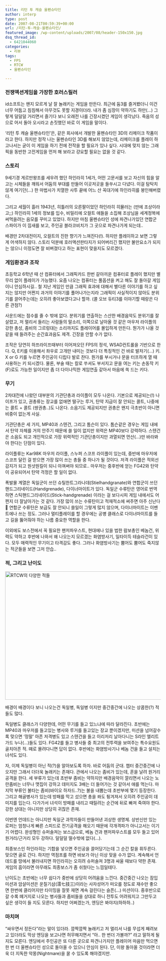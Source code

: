 ```yaml
---
title: 리턴 투 캐슬 울펜슈타인
author: interp
type: post
date: 2007-08-21T00:59:39+00:00
url: /리턴-투-캐슬-울펜슈타인/
featured_image: /wp-content/uploads/2007/08/header-150x150.jpg
dsq_thread_id:
  - 6421044060
categories:
  - 리뷰
tags:
  - FPS
  - RTCW
  - 울펜슈타인

---
```

### 전쟁액션게임을 가장한 호러스릴러

id소프트는 왠지 모르게 날 잘 놀래키는 게임을 만든다. 최근에 둠3를 즐겨봤더니 이건 너무 어둡고 침침해서 아무것도 못할 지경이더라. 내가 좀 심장이 약하기도 하만(&#8230;) 그렇게 덜덜덜 거리면서 즐기다 보니 오래전 나를 긴장시켰던 게임이 생각났다. 죽음의 성으로 어서 돌아 오시라고 손짓했던 바로 이 게임을 말이다.

&#8216;리턴 투 캐슬 울펜슈타인&#8217;은, 같은 회사에서 개발한 울펜슈타인 3D의 리메이크 작품이라고 한다. 하지만 정작 나는 울펜슈타인 3D를 해보지 않았는데, 리메이크를 플레이 하고나서는 굳이 이 게임을 하기 전에 전작을 할 필요가 있나 싶다. 시대에 맞지 않는 그래픽을 동반한 고전게임을 먼저 해 보라고 걍요할 필요는 없을 것 같다.

### 스토리

9세기경 게르만왕조를 세우려 했던 하인라히 1세가, 어떤 고문서를 보고 자신의 힘을 알고는 시체들을 깨워서 어둠의 부대를 만들어 이곳저곳을 들쑤시고 다녔다. 이걸 탐탁치 않게 여기던(&#8230;) 한 마법사가 치열한 사투 끝에 어느 산 꼭대기에 하인라히를 봉인해버렸다.

그리고 세월이 흘러 1943년, 히틀러의 오른팔이었던 하인라히 히뮬러는 (딴에 조상이라고;;) 하인라히 1세의 정보를 입수, 비밀리에 오컬트 애들을 소집해 조상님을 세계정복에 써먹을려는 음모를 꾸미고 있었다. 하지만 마침 울펜슈타인 성에 파견나가있던 연합군 스파이가 이 낌새를 보고, 주인공 블라코비치가 그 곳으로 파견나가게 되는데..

배경만 2차대전이지, 오컬트의 진한 향기가 느껴진다(!). 하지만 플레이하고 보면 그렇게 어색하지 않다. 스토리 덕분에 호러액션판타지가 되어버리긴 했지만 불만요소가 되지는 않으니 이정도면 잘 비벼졌다고 하는 표현이 맞을지도 모르겠다.

### 게임환경과 조작

초등학교 6학년 때 산 컴퓨터에서 그래픽카드 한번 갈아끼운 컴퓨터로 플레이 했지만 별 무리 없이 플레이가 가능했다. 요즘 나오는 컴퓨터는 풀옵션을 켜고 해도 잘 돌아갈 게임이니 안심하시길.. 철 지난 게임인 만큼 그래픽 효과에 대해서 별다른 이야기를 하고 싶지는 않지만 어쩐지 과거의 이야기를 풀어나가는지라 그래픽이 사실적이지 않아도 분위기를 끌어주는데는 오히려 좋아보였다고나 할까. (콜 오브 듀티3를 이야기할 때랑은 다른 관점?)

사운드에는 점수를 줄 수 밖에 없다. 분위기를 연출하는 스산한 배경음악도 분위기를 잘 살렸고, 저 멀리서 들리는 사람들의 말소리, 이쪽으로 날아올 것 같은 마우저 라이플의 강한 총성, 좀비의 그르렁대는 소리까지도 플레이어를 몰입하게 만든다. 뭔가가 나올 것 같을 때 들려주는 순간효과음도 제격. 긴장을 안할 수가 없다.

조작은 당연히 하프라이프때부터 이어져오던 FPS의 정석, WSAD컨트롤을 기반으로 한다. Q, E키를 이용해서 좌우로 고개만 내미는 것보다 더 특징적인 건 바로 발차기(&#8230;) 키. X or G 키를 누르면 주인공이 디립다 발로 찬다. 뭔가를 부시거나 문을 터프하게 열 때 사용하는 키 되시겠다. 물론, 부술 때는 칼로 쑤셔도 부서지고 문을 여는 키는 손동작 키(F)로도 가능한 일이지만 좀 더 다이나믹한 게임연출 같아서 마음에 쏙 드는 키다.

### 무기

2차대전에 나왔던 대부분의 기관단총과 라이플이 모두 나온다. 기본으로 제공되는(!) 나이프가 있고, 권총류는 장교를 없애면 떨구는 루거, 탄약 지급이 잘 안되는 콜트, 나중에는 콜트 + 콜트 (쌍권총..)도 나온다. 소음기도 제공되지만 권총은 왠지 극초반이 아니면 비중이 없는게 사실.

기관단총은 세 가지, MP40과 스텐건, 그리고 톰슨이 있다. 톰슨같은 경우는 게임 내에서 탄약 자체를 거의 안주기 때문에 쓸 일이 없지만 위력은 MP40보다 강력하다. 스텐건은 소음도 되고 개인적으로 가장 위력적인 기관단총이지만 과열되면 먼산(&#8230;)만 바라봐야 한다는 단점이 있다.

라이플류는 Kar98K 마우저 라이플, 스누퍼 스코프 라이플이 있는데, 중반에 마우저에 스코프 달린 걸 받으면 가장 많이 쓰는 총들 중 하나가 될 것이다. 저격 라이플은 적외선 감지가 되고 원샷원킬이 되니 아껴써야 되므로.. 마우저는 중후반에 얻는 FG42와 탄약이 공유되어서 탄약 걱정은 할 일이 없다.

폭발물 계열은 독일군이 쓰던 슈틸한트그라나데(Stielhandgranate)와 연합군이 쓰던 핸드그리네이드(Handgrenade), 다이너마이트가 있다. 독일군 수류탄은 영어로 번역하면 스틱핸드그리네이드(Stick-handgrenade) 이라는 걸 보다시피 게임 내에서도 어쩐지 더 잘날아가는 것 같다. 가장 많이 쓰는 수류탄이고 적재적소에 써주면 아주 신난다 🙂 연합군 수류탄은 보급도 잘 안되니 쓸일이 그렇게 많지 않으며, 다이너마이트는 이벤트에나 쓰는 정도. 그러나 멀티플레이를 할 경우에는 공병 클래스로 다이너마이트를 들고 길을 뚫어줘야 하는 나름 중요한 역할을 한다.

이외에도 보스전에서 꼭 필요한 팬저파우스트, 현대에나 있을 법한 람보총인 베놈건, 위력도 약하고 후반에 나와서 왜 나오는지 모르겠는 화염방사기, 일타이득 테슬라건이 있다. 모두 매력적인 무기이고 타격감도 좋다. 그러나 화염방사기는 뿜어도 뿜어도 죽지않는 적군들을 보면 그저 안습..

### 적, 그리고 난이도

<img class="aligncenter" src="http://interp.iwinv.net/wp-content/uploads/1/cfile25.uf.110512284A3493BB53072C.jpg" alt="RTCW의 다양한 적들" width="548" height="414" />

배경이 배경이다 보니 나오는건 독일병, 독일병 이지만 중간중간에 나오는 상콤한(?) 적들도 많다.

독일병도 클래스가 다양한데, 어떤 무기를 들고 있느냐에 따라 달라진다. 초반에는 MP40과 마우저를 들고있는 병사와 루거를 들고있는 장교 뿐이겠지만, 미션을 넘어갈수록 맞으면 &#8216;정말&#8217; 아픈 저격병도 있고 스텐건을 들고 이리저리 날아다니는 S라인 엘리트가드 누나(&#8230;)들도 있다. FG42를 들고 병사들 중 최고의 전투력을 보여주는 특수요원도 골치아픈 적. 뗴로 몰려다니면 답이 없다. 후반에는 화염방사기나 베놈 건을 들고 설치는 녀석도 있다.

자, 이제 독일병이 아닌 적(?)을 알아보도록 하자. 바로 어둠의 군대. 챕터 중간중간에 나오지만 그래서 더더욱 놀래키는 존재다. 관에서 나오는 좀비가 있는데, 혼을 날려 원거리 공격을 한다. 세 부류가 있는데 초반부 좀비는 약하지만 배경음악이 깔리면서 나오는 노란좀비는 너무나 맷집이 강하고 데미지도 3배는 더 들어가는 것 같아서 애를 먹는다. 마지막 부류인 불타는 좀비(바이오 하자드..?)는 불을 내뿜는데 초반부에 몇기 등장한다. 그리고 해골병사가 있는데 방패를 막고 섰으면 총을 쏴도 튕겨져서 오히려 주인공이 데미지를 입는다. 다가가서 녀석이 방패를 내리고 때릴려는 순간에 뒤로 빠져 죽여야 한다. 강한 상대는 아니지만 상당히 귀찮은 존재.

이번엔 언데드는 아니지만 독일군 과학자들이 만들어낸 괴상한 생명체. 상반신만 있는 로퍼는 엄청나게 빠른 스피드로 전기공격을 해오기 때문에 각개격파가 아니고서는 이기기 어렵다. 완성형인 슈퍼솔져는 보스급으로, 베놈 건과 팬저파우스트를 모두 들고 있어 원거리/근거리 모두 강하다. 덜덜덜 떨수밖에 없다(&#8230;).

최종보스인 하인라히는 기합을 넣으면 주인공을 끌어당기는데 그 순간 칼을 휘두른다. 맞으면 골로 간다. 하지만 역점프를 하면 바보가 아닌 이상 맞을 수가 없다. 계속해서 언데드를 땅에서 불러내지면 하인라히는 오히려 슈퍼솔져 3명과 싸울 때보다 약한 존재. 게임의 흠이라면 아무래도 최종보스가 좀 쉬웠다는 느낌일테다.

난이도는 초반에는 너무 쉽다가 중반에 상당히 어려움을 느낀다. 중간중간 나오는 잠입미션과 암살미션은 운칠기삼(澐七技三)이라는 사자성어가 떠오를 정도로 재수만 좋으면 한번에 클리어지만 타이밍을 잘못 재면 계속 걸린다는 슬픈(&#8230;) 미션이다. 중후반으로 갈 수록 뗴거지로 나오는 병사들과 좀비들을 상대로 하니 전투도 어려워지고 그만두고 싶은 생각이 들 지도 모른다. 하지만 어쩌겠는가, 엔딩은 봐야지(하하하..)

### 마치며

&#8220;싸우면서 정든다&#8221;라는 말이 있더라. 깜짝깜짝 놀래키고 저 멀리서 나를 무섭게 째려보고 있더라도 막상 엔딩을 보고나면 허무해지면서 &#8220;아.. 한 번더 가볼까?&#8221; 라고 말하게 될 지도 모른다. 엔딩에서 주인공은 또 다른 곳으로 파견나가지만 플레이어 마음만 먹으면 한 번 더 울펜슈타인 성으로 돌아올 수 있으니 안심이 된다. 단, 이왕 돌아올 것이라면 더욱 더 지독한 악몽(Nightmare)을 꿀 수 있도록 해야겠지만.